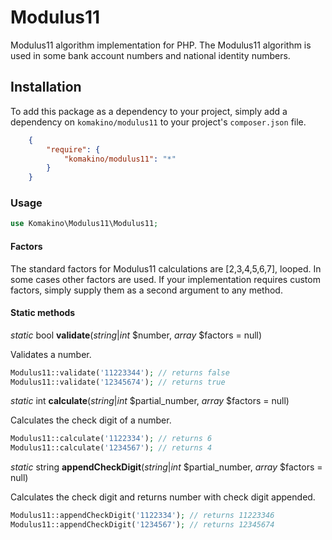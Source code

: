 # Modulus11

Modulus11 algorithm implementation for PHP. The Modulus11 algorithm is used in some bank account numbers and national identity numbers.

## Installation

To add this package as a dependency to your project, simply add a dependency on `komakino/modulus11` to your project's `composer.json` file.
```json
    {
        "require": {
            "komakino/modulus11": "*"
        }
    }
```
### Usage

```php
use Komakino\Modulus11\Modulus11;
```
#### Factors
The standard factors for Modulus11 calculations are [2,3,4,5,6,7], looped. In some cases other factors are used. If your implementation requires custom factors, simply supply them as a second argument to any method.

#### Static methods

*static* bool **validate**(*string*|*int* $number, *array* $factors = null)

Validates a number.
```php
Modulus11::validate('11223344'); // returns false
Modulus11::validate('12345674'); // returns true
```

*static* int **calculate**(*string*|*int* $partial_number, *array* $factors = null)

Calculates the check digit of a number.
```php
Modulus11::calculate('1122334'); // returns 6
Modulus11::calculate('1234567'); // returns 4
```

*static* string **appendCheckDigit**(*string*|*int* $partial_number, *array* $factors = null)

Calculates the check digit and returns number with check digit appended.
```php
Modulus11::appendCheckDigit('1122334'); // returns 11223346
Modulus11::appendCheckDigit('1234567'); // returns 12345674
```
